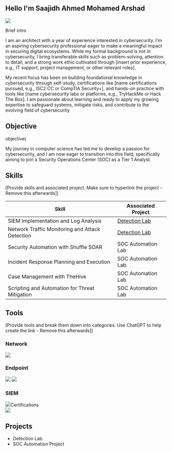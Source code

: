 ## Hello I'm Saajidh Ahmed Mohamed Arshad
<a href="https://www.linkedin.com/in/saajidh-ahmed-mohamed-arshad-9b0174119?lipi=urn%3Ali%3Apage%3Ad_flagship3_profile_view_base_contact_details%3BV1lzuID2TGe0YqgCR3JDvw%3D%3D"><img src="https://img.shields.io/badge/-LinkedIn-0072b1?&style=for-the-badge&logo=linkedin&logoColor=white" /></a>

Brief intro

I am an architect with a year of experience interested in cybersecurity. 
I'm an aspiring cybersecurity professional eager to make a meaningful impact in securing digital ecosystems. While my formal background is not in cybersecurity, I bring transferable skills such as problem-solving, attention to detail, and a strong work ethic cultivated through [insert prior experience, e.g., IT support, project management, or other relevant roles].

My recent focus has been on building foundational knowledge in cybersecurity through self-study, certifications like [name certifications pursued, e.g., ISC2 CC or CompTIA Security+], and hands-on practice with tools like [name cybersecurity labs or platforms, e.g., TryHackMe or Hack The Box]. I am passionate about learning and ready to apply my growing expertise to safeguard systems, mitigate risks, and contribute to the evolving field of cybersecurity
## Objective
objective)

My journey in computer science has led me to develop a passion for cybersecurity, and I am now eager to transition into this field, specifically aiming to join a Security Operations Center (SOC) as a Tier 1 Analyst.

## Skills
[Provide skills and associated project. Make sure to hyperlink the project - Remove this afterwards]]

| Skill                                         | Associated Project         |
|-----------------------------------------------|----------------------------|
| SIEM Implementation and Log Analysis          | <a href="https://google.com">Detection Lab</a>|
| Network Traffic Monitoring and Attack Detection | <a href="https://google.com">Detection Lab</a>|
| Security Automation with Shuffle SOAR         | SOC Automation Lab|
| Incident Response Planning and Execution      | SOC Automation Lab|
| Case Management with TheHive                  | SOC Automation Lab|
| Scripting and Automation for Threat Mitigation | SOC Automation Lab|

## Tools
[Provide tools and break them down into categories. Use ChatGPT to help create the link - Remove this afterwards]]

### Network
<div>
    <img src="https://img.shields.io/badge/-Wireshark-1679A7?&style=for-the-badge&logo=Wireshark&logoColor=white" />
   
</div>

### Endpoint
<div>
    <img src="https://img.shields.io/badge/-Microsoft_Defender_for_Endpoint-00A4EF?&style=for-the-badge&logo=Microsoft&logoColor=white" />
    <img src="https://img.shields.io/badge/-Velociraptor-4B275F?&style=for-the-badge&logo=Velociraptor&logoColor=white" />
</div>

### SIEM
<div>
    <img src="https://img.shields.io/badge/QualysGuard-0078D4?style=for-the-badge&logo=Qualys&logoColor=white />
 
</div>

## Certifications

<div>
<img src="https://img.shields.io/badge/-ISC2%20CC-2E8B57?style=for-the-badge&logo=ISC2&logoColor=white" />


</div>

## Projects
- Detection Lab
- SOC Automation Project
